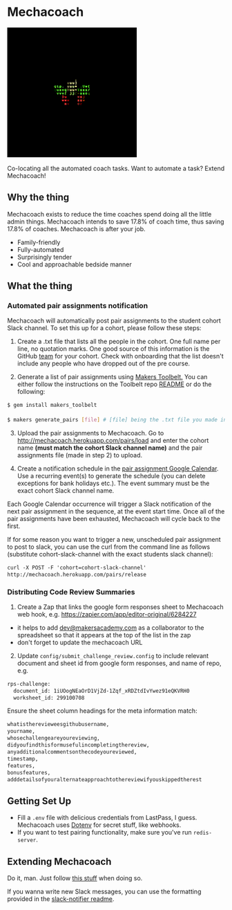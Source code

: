 # Mechacoach

![Mechacoach as a Braintree entity](docs_images/mechacoach.gif)

Co-locating all the automated coach tasks. Want to automate a task? Extend Mechacoach!

## Why the thing

Mechacoach exists to reduce the time coaches spend doing all the little admin things. Mechacoach intends to save 17.8% of coach time, thus saving 17.8% of coaches. Mechacoach is after your job.

- Family-friendly
- Fully-automated
- Surprisingly tender
- Cool and approachable bedside manner

## What the thing

### Automated pair assignments notification

Mechacoach will automatically post pair assignments to the student cohort Slack channel.  To set this up for a cohort, please follow these steps:

1. Create a .txt file that lists all the people in the cohort.  One full name per line, no quotation marks.  One good source of this information is the GitHub [team](https://github.com/orgs/makersacademy/teams) for your cohort.  Check with onboarding that the list doesn't include any people who have dropped out of the pre course.

2. Generate a list of pair assignments using [Makers Toolbelt.](https://github.com/makersacademy/toolbelt) You can either follow the instructions on the Toolbelt repo [README](https://github.com/makersacademy/toolbelt/blob/master/README.md) or do the following:

```bash
$ gem install makers_toolbelt

$ makers generate_pairs [file] # [file] being the .txt file you made in step 1
```

3. Upload the pair assignments to Mechacoach.  Go to http://mechacoach.herokuapp.com/pairs/load and enter the cohort name **(must match the cohort Slack channel name)** and the pair assignments file (made in step 2) to upload.

4. Create a notification schedule in the [pair assignment Google Calendar](https://www.google.com/calendar/embed?src=makersacademy.com_evddbhj972183cdquke82v10o0%40group.calendar.google.com&ctz=Europe/London).  Use a recurring event(s) to generate the schedule (you can delete exceptions for bank holidays etc.).  The event summary must be the exact cohort Slack channel name.

Each Google Calendar occurrence will trigger a Slack notification of the next pair assignment in the sequence, at the event start time.  Once all of the pair assignments have been exhausted, Mechacoach will cycle back to the first.

If for some reason you want to trigger a new, unscheduled pair assignment to post to slack, you can use the curl from the command line as follows (substitute cohort-slack-channel with the exact students slack channel):

```
curl -X POST -F 'cohort=cohort-slack-channel' http://mechacoach.herokuapp.com/pairs/release
```

### Distributing Code Review Summaries

1. Create a Zap that links the google form responses sheet to Mechacoach web hook, e.g. https://zapier.com/app/editor-original/6284227
  - it helps to add dev@makersacademy.com as a collaborator to the spreadsheet so that it appears at the top of the list in the zap
  - don't forget to update the mechacoach URL
2. Update `config/submit_challenge_review.config` to include relevant document and sheet id from google form responses, and name of repo, e.g.

```
rps-challenge:
  document_id: 1iUOogNEaOrD1VjZd-1Zqf_xRDZtdIvYwez91eQKVRH0
  worksheet_id: 299100708
```

Ensure the sheet column headings for the meta information match:

```
whatistherevieweesgithubusername,
yourname,
whosechallengeareyoureviewing,
didyoufindthisformusefulincompletingthereview,
anyadditionalcommentsonthecodeyoureviewed,
timestamp,
features,
bonusfeatures,
adddetailsofyouralternateapproachtothereviewifyouskippedtherest
```

## Getting Set Up

- Fill a `.env` file with delicious credentials from LastPass, I guess. Mechacoach uses [Dotenv](https://github.com/bkeepers/dotenv) for secret stuff, like webhooks.
- If you want to test pairing functionality, make sure you've run `redis-server`.

## Extending Mechacoach

Do it, man. Just follow [this stuff](contributing.md) when doing so.

If you wanna write new Slack messages, you can use the formatting provided in the [slack-notifier readme](https://github.com/stevenosloan/slack-notifier).
